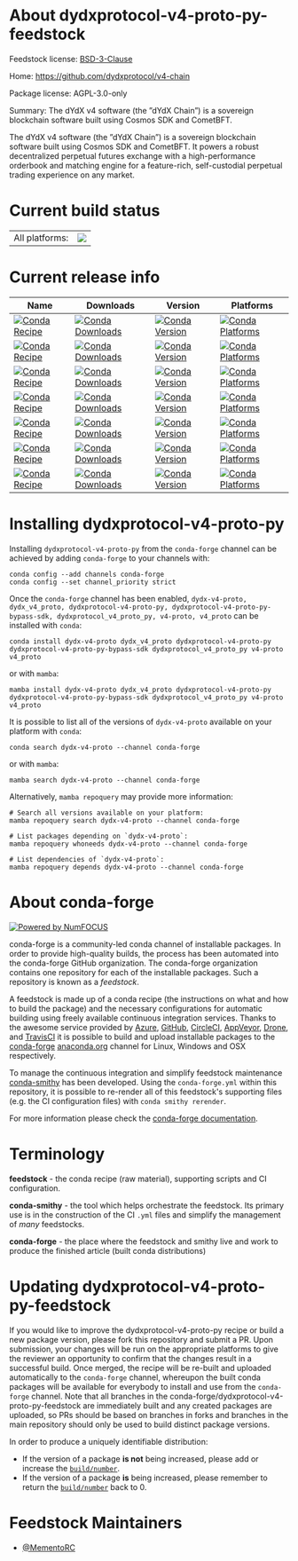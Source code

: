 About dydxprotocol-v4-proto-py-feedstock
========================================

Feedstock license: [BSD-3-Clause](https://github.com/conda-forge/dydxprotocol-v4-proto-py-feedstock/blob/main/LICENSE.txt)

Home: https://github.com/dydxprotocol/v4-chain

Package license: AGPL-3.0-only

Summary: The dYdX v4 software (the ”dYdX Chain”) is a sovereign blockchain software built using Cosmos SDK and CometBFT.

The dYdX v4 software (the ”dYdX Chain”) is a sovereign blockchain software built using
Cosmos SDK and CometBFT. It powers a robust decentralized perpetual futures exchange
with a high-performance orderbook and matching engine for a feature-rich, self-custodial
perpetual trading experience on any market.


Current build status
====================


<table><tr><td>All platforms:</td>
    <td>
      <a href="https://dev.azure.com/conda-forge/feedstock-builds/_build/latest?definitionId=23241&branchName=main">
        <img src="https://dev.azure.com/conda-forge/feedstock-builds/_apis/build/status/dydxprotocol-v4-proto-py-feedstock?branchName=main">
      </a>
    </td>
  </tr>
</table>

Current release info
====================

| Name | Downloads | Version | Platforms |
| --- | --- | --- | --- |
| [![Conda Recipe](https://img.shields.io/badge/recipe-dydx--v4--proto-green.svg)](https://anaconda.org/conda-forge/dydx-v4-proto) | [![Conda Downloads](https://img.shields.io/conda/dn/conda-forge/dydx-v4-proto.svg)](https://anaconda.org/conda-forge/dydx-v4-proto) | [![Conda Version](https://img.shields.io/conda/vn/conda-forge/dydx-v4-proto.svg)](https://anaconda.org/conda-forge/dydx-v4-proto) | [![Conda Platforms](https://img.shields.io/conda/pn/conda-forge/dydx-v4-proto.svg)](https://anaconda.org/conda-forge/dydx-v4-proto) |
| [![Conda Recipe](https://img.shields.io/badge/recipe-dydx_v4_proto-green.svg)](https://anaconda.org/conda-forge/dydx_v4_proto) | [![Conda Downloads](https://img.shields.io/conda/dn/conda-forge/dydx_v4_proto.svg)](https://anaconda.org/conda-forge/dydx_v4_proto) | [![Conda Version](https://img.shields.io/conda/vn/conda-forge/dydx_v4_proto.svg)](https://anaconda.org/conda-forge/dydx_v4_proto) | [![Conda Platforms](https://img.shields.io/conda/pn/conda-forge/dydx_v4_proto.svg)](https://anaconda.org/conda-forge/dydx_v4_proto) |
| [![Conda Recipe](https://img.shields.io/badge/recipe-dydxprotocol--v4--proto--py-green.svg)](https://anaconda.org/conda-forge/dydxprotocol-v4-proto-py) | [![Conda Downloads](https://img.shields.io/conda/dn/conda-forge/dydxprotocol-v4-proto-py.svg)](https://anaconda.org/conda-forge/dydxprotocol-v4-proto-py) | [![Conda Version](https://img.shields.io/conda/vn/conda-forge/dydxprotocol-v4-proto-py.svg)](https://anaconda.org/conda-forge/dydxprotocol-v4-proto-py) | [![Conda Platforms](https://img.shields.io/conda/pn/conda-forge/dydxprotocol-v4-proto-py.svg)](https://anaconda.org/conda-forge/dydxprotocol-v4-proto-py) |
| [![Conda Recipe](https://img.shields.io/badge/recipe-dydxprotocol--v4--proto--py--bypass--sdk-green.svg)](https://anaconda.org/conda-forge/dydxprotocol-v4-proto-py-bypass-sdk) | [![Conda Downloads](https://img.shields.io/conda/dn/conda-forge/dydxprotocol-v4-proto-py-bypass-sdk.svg)](https://anaconda.org/conda-forge/dydxprotocol-v4-proto-py-bypass-sdk) | [![Conda Version](https://img.shields.io/conda/vn/conda-forge/dydxprotocol-v4-proto-py-bypass-sdk.svg)](https://anaconda.org/conda-forge/dydxprotocol-v4-proto-py-bypass-sdk) | [![Conda Platforms](https://img.shields.io/conda/pn/conda-forge/dydxprotocol-v4-proto-py-bypass-sdk.svg)](https://anaconda.org/conda-forge/dydxprotocol-v4-proto-py-bypass-sdk) |
| [![Conda Recipe](https://img.shields.io/badge/recipe-dydxprotocol_v4_proto_py-green.svg)](https://anaconda.org/conda-forge/dydxprotocol_v4_proto_py) | [![Conda Downloads](https://img.shields.io/conda/dn/conda-forge/dydxprotocol_v4_proto_py.svg)](https://anaconda.org/conda-forge/dydxprotocol_v4_proto_py) | [![Conda Version](https://img.shields.io/conda/vn/conda-forge/dydxprotocol_v4_proto_py.svg)](https://anaconda.org/conda-forge/dydxprotocol_v4_proto_py) | [![Conda Platforms](https://img.shields.io/conda/pn/conda-forge/dydxprotocol_v4_proto_py.svg)](https://anaconda.org/conda-forge/dydxprotocol_v4_proto_py) |
| [![Conda Recipe](https://img.shields.io/badge/recipe-v4--proto-green.svg)](https://anaconda.org/conda-forge/v4-proto) | [![Conda Downloads](https://img.shields.io/conda/dn/conda-forge/v4-proto.svg)](https://anaconda.org/conda-forge/v4-proto) | [![Conda Version](https://img.shields.io/conda/vn/conda-forge/v4-proto.svg)](https://anaconda.org/conda-forge/v4-proto) | [![Conda Platforms](https://img.shields.io/conda/pn/conda-forge/v4-proto.svg)](https://anaconda.org/conda-forge/v4-proto) |
| [![Conda Recipe](https://img.shields.io/badge/recipe-v4_proto-green.svg)](https://anaconda.org/conda-forge/v4_proto) | [![Conda Downloads](https://img.shields.io/conda/dn/conda-forge/v4_proto.svg)](https://anaconda.org/conda-forge/v4_proto) | [![Conda Version](https://img.shields.io/conda/vn/conda-forge/v4_proto.svg)](https://anaconda.org/conda-forge/v4_proto) | [![Conda Platforms](https://img.shields.io/conda/pn/conda-forge/v4_proto.svg)](https://anaconda.org/conda-forge/v4_proto) |

Installing dydxprotocol-v4-proto-py
===================================

Installing `dydxprotocol-v4-proto-py` from the `conda-forge` channel can be achieved by adding `conda-forge` to your channels with:

```
conda config --add channels conda-forge
conda config --set channel_priority strict
```

Once the `conda-forge` channel has been enabled, `dydx-v4-proto, dydx_v4_proto, dydxprotocol-v4-proto-py, dydxprotocol-v4-proto-py-bypass-sdk, dydxprotocol_v4_proto_py, v4-proto, v4_proto` can be installed with `conda`:

```
conda install dydx-v4-proto dydx_v4_proto dydxprotocol-v4-proto-py dydxprotocol-v4-proto-py-bypass-sdk dydxprotocol_v4_proto_py v4-proto v4_proto
```

or with `mamba`:

```
mamba install dydx-v4-proto dydx_v4_proto dydxprotocol-v4-proto-py dydxprotocol-v4-proto-py-bypass-sdk dydxprotocol_v4_proto_py v4-proto v4_proto
```

It is possible to list all of the versions of `dydx-v4-proto` available on your platform with `conda`:

```
conda search dydx-v4-proto --channel conda-forge
```

or with `mamba`:

```
mamba search dydx-v4-proto --channel conda-forge
```

Alternatively, `mamba repoquery` may provide more information:

```
# Search all versions available on your platform:
mamba repoquery search dydx-v4-proto --channel conda-forge

# List packages depending on `dydx-v4-proto`:
mamba repoquery whoneeds dydx-v4-proto --channel conda-forge

# List dependencies of `dydx-v4-proto`:
mamba repoquery depends dydx-v4-proto --channel conda-forge
```


About conda-forge
=================

[![Powered by
NumFOCUS](https://img.shields.io/badge/powered%20by-NumFOCUS-orange.svg?style=flat&colorA=E1523D&colorB=007D8A)](https://numfocus.org)

conda-forge is a community-led conda channel of installable packages.
In order to provide high-quality builds, the process has been automated into the
conda-forge GitHub organization. The conda-forge organization contains one repository
for each of the installable packages. Such a repository is known as a *feedstock*.

A feedstock is made up of a conda recipe (the instructions on what and how to build
the package) and the necessary configurations for automatic building using freely
available continuous integration services. Thanks to the awesome service provided by
[Azure](https://azure.microsoft.com/en-us/services/devops/), [GitHub](https://github.com/),
[CircleCI](https://circleci.com/), [AppVeyor](https://www.appveyor.com/),
[Drone](https://cloud.drone.io/welcome), and [TravisCI](https://travis-ci.com/)
it is possible to build and upload installable packages to the
[conda-forge](https://anaconda.org/conda-forge) [anaconda.org](https://anaconda.org/)
channel for Linux, Windows and OSX respectively.

To manage the continuous integration and simplify feedstock maintenance
[conda-smithy](https://github.com/conda-forge/conda-smithy) has been developed.
Using the ``conda-forge.yml`` within this repository, it is possible to re-render all of
this feedstock's supporting files (e.g. the CI configuration files) with ``conda smithy rerender``.

For more information please check the [conda-forge documentation](https://conda-forge.org/docs/).

Terminology
===========

**feedstock** - the conda recipe (raw material), supporting scripts and CI configuration.

**conda-smithy** - the tool which helps orchestrate the feedstock.
                   Its primary use is in the construction of the CI ``.yml`` files
                   and simplify the management of *many* feedstocks.

**conda-forge** - the place where the feedstock and smithy live and work to
                  produce the finished article (built conda distributions)


Updating dydxprotocol-v4-proto-py-feedstock
===========================================

If you would like to improve the dydxprotocol-v4-proto-py recipe or build a new
package version, please fork this repository and submit a PR. Upon submission,
your changes will be run on the appropriate platforms to give the reviewer an
opportunity to confirm that the changes result in a successful build. Once
merged, the recipe will be re-built and uploaded automatically to the
`conda-forge` channel, whereupon the built conda packages will be available for
everybody to install and use from the `conda-forge` channel.
Note that all branches in the conda-forge/dydxprotocol-v4-proto-py-feedstock are
immediately built and any created packages are uploaded, so PRs should be based
on branches in forks and branches in the main repository should only be used to
build distinct package versions.

In order to produce a uniquely identifiable distribution:
 * If the version of a package **is not** being increased, please add or increase
   the [``build/number``](https://docs.conda.io/projects/conda-build/en/latest/resources/define-metadata.html#build-number-and-string).
 * If the version of a package **is** being increased, please remember to return
   the [``build/number``](https://docs.conda.io/projects/conda-build/en/latest/resources/define-metadata.html#build-number-and-string)
   back to 0.

Feedstock Maintainers
=====================

* [@MementoRC](https://github.com/MementoRC/)

